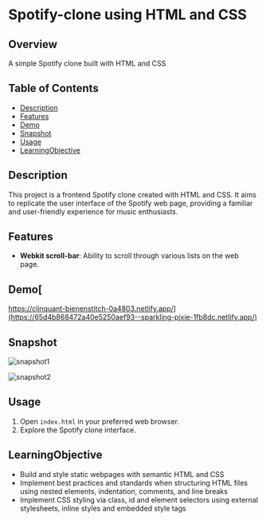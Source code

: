 # Spotify-clone using HTML and CSS

## Overview

A simple Spotify clone built with HTML and CSS

## Table of Contents
- [Description](#Description)
- [Features](#Features)
- [Demo](#Demo)
- [Snapshot](#Snapshot)
- [Usage](#Usage)
- [LearningObjective](#LearningObjective)


## Description
This project is a frontend Spotify clone created with HTML and CSS. It aims to replicate the user interface of the Spotify web page, providing a familiar and user-friendly experience for music enthusiasts.

## Features
- **Webkit scroll-bar**: Ability to scroll through various lists on the web page.

## Demo[
https://clinquant-bienenstitch-0a4803.netlify.app/](https://65d4b868472a40e5250aef93--sparkling-pixie-1fb8dc.netlify.app/)

## Snapshot
![snapshot1](https://github.com/yadavpratibha/WebDevelopment/assets/25881107/40c293c9-ea67-4be5-b231-2d992cf6ac5a)

![snapshot2](https://github.com/yadavpratibha/WebDevelopment/assets/25881107/db33c7d5-386a-4959-ae06-2675dbd0c66a)

## Usage

1. Open `index.html` in your preferred web browser.
2. Explore the Spotify clone interface.

## LearningObjective
* Build and style static webpages with semantic HTML and CSS
* Implement best practices and standards when structuring HTML files using nested elements, indentation, comments, and line breaks
* Implement CSS styling via class, id and element selectors using external stylesheets, inline styles and embedded style tags
